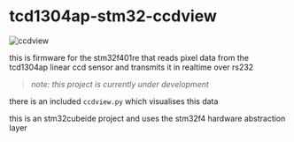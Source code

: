 # tcd1304ap-stm32-ccdview
![ccdview](https://i.imgur.com/IIt3qZI.gif)

this is firmware for the stm32f401re that reads pixel data from the tcd1304ap linear ccd sensor and transmits it in realtime over rs232

> *note: this project is currently under development*

there is an included `ccdview.py` which visualises this data

this is an stm32cubeide project and uses the stm32f4 hardware abstraction layer
